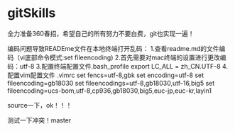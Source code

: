 # gitSkills
全力准备360春招，希望自己的所有努力不要白费，git也实现一遍！

编码问题导致READEme文件在本地终端打开乱码：
1.查看readme.md的文件编码（vi底部命令模式:set fileencoding)
2.首先需要对mac终端的设置进行更改编码：utf-8
3.配置终端配置文件.bash_profile 
	export LC_ALL = zh_CN.UTF-8
4.配置vim配置文件 .vimrc
	set fencs=utf-8,gbk
	set encoding=utf-8
	set fileencoding=gb18030
	set fileencodings=utf-8,gb18030,utf-16,big5
	set fileencoding=ucs-bom,utf-8,cp936,gb18030,big5,euc-jp,euc-kr,layin1

source一下，ok！！！


测试一下冲突！master
